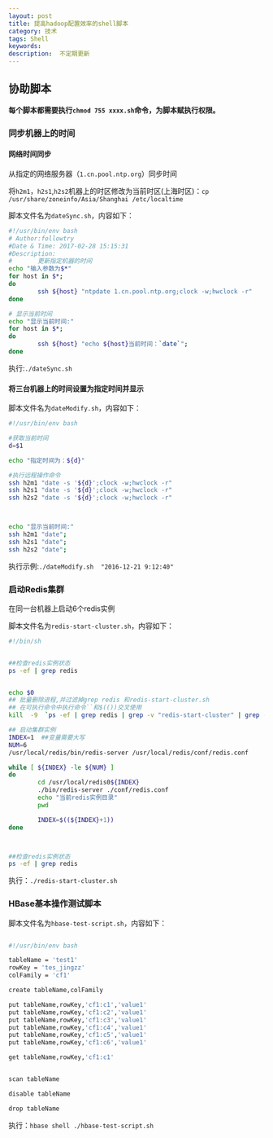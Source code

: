 ```yaml
---
layout: post
title: 提高hadoop配置效率的shell脚本
category: 技术
tags: Shell
keywords: 
description:  不定期更新
---
```


## 协助脚本

**每个脚本都需要执行`chmod 755 xxxx.sh`命令，为脚本赋执行权限。**

### 同步机器上的时间

#### 网络时间同步

从指定的网络服务器（`1.cn.pool.ntp.org`）同步时间

将`h2m1`，`h2s1`,`h2s2`机器上的时区修改为当前时区(上海时区)：`cp /usr/share/zoneinfo/Asia/Shanghai /etc/localtime`

脚本文件名为`dateSync.sh`，内容如下：

```sh
#!/usr/bin/env bash
# Author:followtry
#Date & Time: 2017-02-28 15:15:31
#Description:
#       更新指定机器的时间
echo "输入参数为$*"
for host in $*; 
do
        ssh ${host} "ntpdate 1.cn.pool.ntp.org;clock -w;hwclock -r"
done

# 显示当前时间
echo "显示当前时间:"
for host in $*; 
do
        ssh ${host} "echo ${host}当前时间：`date`";
done
```


执行:`./dateSync.sh`


#### 将三台机器上的时间设置为指定时间并显示

脚本文件名为`dateModify.sh`，内容如下：

```sh
#!/usr/bin/env bash

#获取当前时间
d=$1

echo "指定时间为：${d}"

#执行远程操作命令
ssh h2m1 "date -s '${d}';clock -w;hwclock -r"
ssh h2s1 "date -s '${d}';clock -w;hwclock -r"
ssh h2s2 "date -s '${d}';clock -w;hwclock -r"



echo "显示当前时间:"
ssh h2m1 "date";
ssh h2s1 "date";
ssh h2s2 "date";
```

执行示例:`./dateModify.sh  "2016-12-21 9:12:40"  `


### 启动Redis集群

在同一台机器上启动6个redis实例

脚本文件名为`redis-start-cluster.sh`，内容如下：


```sh
#!/bin/sh


##检查redis实例状态
ps -ef | grep redis


echo $0
## 批量删除进程,并过滤掉grep redis 和redis-start-cluster.sh
## 在可执行命令中执行命令``和$(())交叉使用
kill  -9  `ps -ef | grep redis | grep -v "redis-start-cluster" | grep -v "grep redis"  | awk '{print $2}'`

## 启动集群实例
INDEX=1  ##变量需要大写
NUM=6
/usr/local/redis/bin/redis-server /usr/local/redis/conf/redis.conf

while [ ${INDEX} -le ${NUM} ]
do
        cd /usr/local/redis0${INDEX}
        ./bin/redis-server ./conf/redis.conf
        echo "当前redis实例目录"
        pwd 

        INDEX=$((${INDEX}+1))
done



##检查redis实例状态
ps -ef | grep redis
```

执行：`./redis-start-cluster.sh`


### HBase基本操作测试脚本

脚本文件名为`hbase-test-script.sh`，内容如下：


```sh

#!/usr/bin/env bash

tableName = 'test1'
rowKey = 'tes_jingzz'
colFamily = 'cf1'

create tableName,colFamily

put tableName,rowKey,'cf1:c1','value1'
put tableName,rowKey,'cf1:c2','value1'
put tableName,rowKey,'cf1:c3','value1'
put tableName,rowKey,'cf1:c4','value1'
put tableName,rowKey,'cf1:c5','value1'
put tableName,rowKey,'cf1:c6','value1'

get tableName,rowKey,'cf1:c1'


scan tableName

disable tableName

drop tableName

```

执行：`hbase shell ./hbase-test-script.sh`

